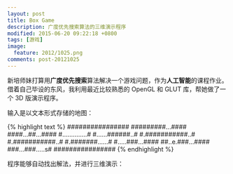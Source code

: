 ```yaml
---
layout: post
title: Box Game
description: 广度优先搜索算法的三维演示程序
modified: 2015-06-20 09:22:18 +0800
tags: [游戏]
image:
  feature: 2012/1025.png
comments: post-20121025
---
```


新培师妹打算用**广度优先搜索**算法解决一个游戏问题，作为**人工智能**的课程作业。借着自己毕设的东风，我利用最近比较熟悉的 OpenGL 和 GLUT 库，帮她做了一个 3D 版演示程序。

输入是以文本形式存储的地图：

{% highlight text %}
################
#########...####
####...##...####
#..............#
#......######..#
#.###########..#
#.###########..#
#.#######......#
#.....###...####
##..e.###...####
###...###.....s#
################
{% endhighlight %}

程序能够自动找出解法，并进行三维演示：

<img src="{{ site.baseurl }}/assets/images/2012/1025-1.gif" class="am-img-responsive" alt=""/>

